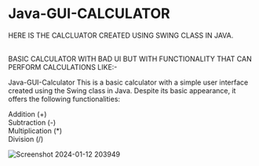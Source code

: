 # Java-GUI-CALCULATOR
HERE IS THE CALCLUATOR CREATED USING SWING CLASS IN JAVA.

<BR>
BASIC CALCULATOR WITH BAD UI BUT WITH FUNCTIONALITY THAT CAN PERFORM CALCULATIONS LIKE:-

Java-GUI-Calculator
This is a basic calculator with a simple user interface created using the Swing class in Java. Despite its basic appearance, it offers the following functionalities:

Addition (+)
<br>Subtraction (-)
<br>Multiplication (*)
<br>Division (/)

![Screenshot 2024-01-12 203949](https://github.com/Ayush41/Java-GUI-CALCULATOR/assets/74952106/f4c9db36-4903-4690-aa3e-2d382672ee55)
